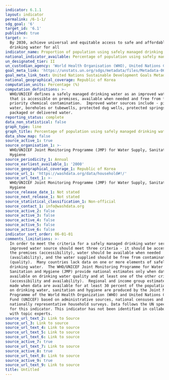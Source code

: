 ```yaml
---
indicator: 6.1.1
layout: indicator
permalink: /6-1-1/
sdg_goal: '6'
target_id: '6.1'
published: true
target: >-
  By 2030, achieve universal and equitable access to safe and affordable
  drinking water for all
indicator_name: Proportion of population using safely managed drinking water services
national_indicator_available: Percentage of population using safely managed drinking water services
un_designated_tier: II
un_custodian_agency: 'World Health Organisation (WHO), United Nations Children''s Fund (UNICEFF)'
goal_meta_link: 'https://unstats.un.org/sdgs/metadata/files/Metadata-06-01-01.pdf'
goal_meta_link_text: United Nations Sustainable Development Goals Metadata (PDF 224 KB)
national_geographical_coverage: Republic of Korea
computation_units: Percentage (%)
computation_definitions: >-
  WHO/UNICEF defines a safely managed drinking water as an improved water source
  that is accessible on premises, available when needed and free from faecal and
  priority chemical contamination.  Improved water sources include - piped
  water, boreholes or tubewells, protected dug wells, protected springs, and
  packaged or delivered water.
reporting_status: complete
data_non_statistical: false
graph_type: line
graph_title: Percentage of population using safely managed drinking water services (%)
data_show_map: false
source_active_1: true
source_organisation_1: >-
  WHO/UNICEF Joint Monitoring Programme (JMP) for Water Supply, Sanitation and
  Hygiene
source_periodicity_1: Annual
source_earliest_available_1: '2000'
source_geographical_coverage_1: Republic of Korea
source_url_1: 'https://washdata.org/data/household#!/'
source_url_text_1: >-
  WHO/UNICEF Joint Monitoring Programme (JMP) for Water Supply, Sanitation and
  Hygiene
source_release_date_1: Not stated
source_next_release_1: Not stated
source_statistical_classification_1: Non-official
source_contact_1: info@washdata.org
source_active_2: false
source_active_3: false
source_active_4: false
source_active_5: false
source_active_6: false
indicator_sort_order: 06-01-01
comments_limitations: >-
  In order to meet the criteria for a safely managed drinking water service, an
  improved water source should meet three criteria - it should be accessible on
  the premises (accessibility), water should be available when needed
  (availability), and the water supplied should be free from contamination
  (quality).  Many countries lack data on one or more elements of safely managed
  drinking water.  The WHO/UNICEF Joint Monitoring Programme for Water Supply,
  Sanitation and Hygiene (JMP) provide national estimates only when data are
  available on drinking water quality and at least one of the other criteria
  (accessibility and availability).  Regional and income group estimates are
  made when data are available for at least 30 percent of the population. Data
  on drinking water, sanitation and hygiene are produced by the Joint Monitoring
  Programme of the World Health Organization (WHO) and United Nations Children's
  Fund (UNICEF) based on administrative sources, national censuses and
  nationally representative household surveys. Data follows the UN specification
  for this indicator. This indicator has not been identified in collaboration
  with topic experts.
source_url_text_2: Link to Source
source_url_3: Link to source
source_url_text_4: Link to source
source_url_text_5: Link to source
source_url_text_6: Link to source
source_active_7: true
source_url_text_7: Link to source
source_active_8: true
source_url_text_8: Link to source
source_active_9: true
source_url_text_9: Link to source
title: Untitled
---
```

